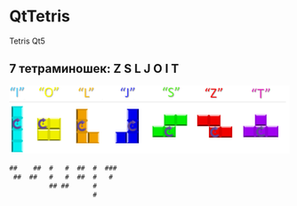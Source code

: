 # QtTetris
Tetris Qt5

7 тетраминошек: Z S L J O I T 
-----------------------------
![7 тетраминошек](img/tetramino.png)

```
##    ##  #   #  ##  #  ###
 ##  ##   #   #  ##  #   #
          ## ##      #
                     #
```